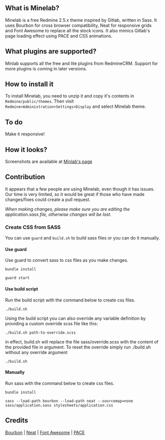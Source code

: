 ## What is Minelab?

Minelab is a free Redmine 2.5.x theme inspired by Gitlab, written in Sass. It uses Bourbon for cross browser compatibility, Neat for responsive grids and Font Awesome to replace all the stock icons. It also mimics Gitlab's page loading effect using PACE and CSS animations.

## What plugins are supported?

Minlab supports all the free and lite plugins from RedmineCRM. Support for more plugins is coming in later versions.

## How to install it

To install Minelab, you need to unzip it and copy it's contents in `Redmine/public/themes`. Then visit `Redmine>Administration>Settings>Display` and select Minelab theme.

## To do

Make it responsive!

## How it looks?

Screenshots are available at [Minlab's page](http://hardpixel.github.io/minelab/)

## Contribution

It appears that a few people are using Minelab, even though it has issues. Our time is very limited, so it would be great if those who have made changes/fixes could create a pull request.

*When making changes, please make sure you are editing the application.sass file, otherwise changes will be lost.*

### Create CSS from SASS

You can use `guard` and `build.sh` to build sass files or you can do it manually.

#### Use guard

Use guard to convert sass to css files as you make changes.

```
bundle install

guard start
```

#### Use build script

Run the build script with the command below to create css files.

```
./build.sh
```

Using the build script you can also override any variable definition by providing a custom override scss file like this:

```
./build.sh path-to-override.scss
```

in effect, build.sh will replace the file sass/override.scss with the content of the provided file in argument. To reset the override simply run ./build.sh without any override argument

```
./build.sh
```

#### Manually

Run sass with the command below to create css files.

```
bundle install

sass --load-path bourbon --load-path neat --sourcemap=none sass/application.sass stylesheets/application.css
```

## Credits

[Bourbon](http://bourbon.io/) | [Neat](http://neat.bourbon.io/) | [Font Awesome](http://fontawesome.io/) | [PACE](http://github.hubspot.com/pace/)
